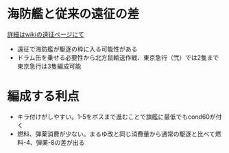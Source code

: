 # 海防艦と従来の遠征の差
[詳細はwikiの遠征ページにて](https://wikiwiki.jp/kancolle/遠征)
- 遠征で海防艦が駆逐の枠に入る可能性がある
- ドラム缶を乗せる必要性から北方鼠輸送作戦、東京急行（弐）では2隻まで東京急行は3隻編成可能

# 編成する利点
- キラ付けがしやすい。1-5をボスまで進むことで旗艦に最低でもcond60が付く
- 燃料、弾薬消費が少ない。まるゆ改と同じ消費量から通常の駆逐と比べて燃料-4、弾薬-8の差が出る